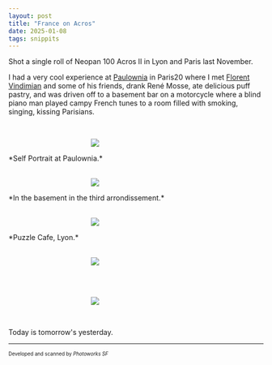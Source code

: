 ```yaml
---
layout: post
title: "France on Acros"
date: 2025-01-08
tags: snippits
---
```


Shot a single roll of Neopan 100 Acros II in Lyon and Paris last November.

I had a very cool experience at [Paulownia](https://www.instagram.com/paulownia.restaurant/) in Paris20 where I met [Florent Vindimian](https://www.florentvindimian.com/) and some of his friends, drank René Mosse, ate delicious puff pastry, and was driven off to a basement bar on a motorcycle where a blind piano man played campy French tunes to a room filled with smoking, singing, kissing Parisians.

<br>
<p align="center">
<img style="max-width: 1024px; margin: 0 0 0 -162px;" src="https://storage.googleapis.com/fkwang_blog_image_hosting/2025_01_08_france/img1.jpg">
</p>
*Self Portrait at Paulownia.*
<br>

<br>
<p align="center">
<img style="max-width: 1024px; margin: 0 0 0 -162px;" src="https://storage.googleapis.com/fkwang_blog_image_hosting/2025_01_08_france/img2.jpg">
</p>
*In the basement in the third arrondissement.*
<br>

<br>
<p align="center">
<img style="max-width: 1024px; margin: 0 0 0 -162px;" src="https://storage.googleapis.com/fkwang_blog_image_hosting/2025_01_08_france/img3.jpg">
</p>
*Puzzle Cafe, Lyon.*
<br>

<br>
<p align="center">
<img style="max-width: 1024px; margin: 0 0 0 -162px;" src="https://storage.googleapis.com/fkwang_blog_image_hosting/2025_01_08_france/img4.jpg">
</p>
<br>

<br>
<p align="center">
<img style="max-width: 1024px; margin: 0 0 0 -162px;" src="https://storage.googleapis.com/fkwang_blog_image_hosting/2025_01_08_france/img5.jpg">
</p>
<br>

Today is tomorrow's yesterday.


---

<sub><sup>Developed and scanned by *Photoworks SF*</sup></sub>
